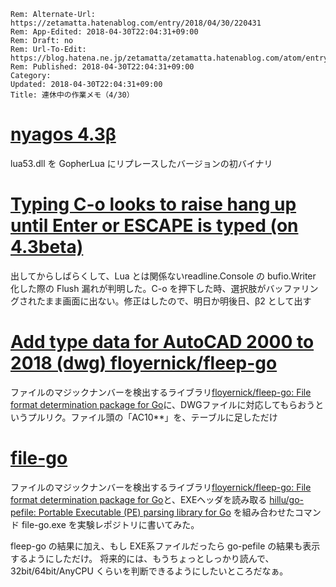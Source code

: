 ```header
Rem: Alternate-Url: https://zetamatta.hatenablog.com/entry/2018/04/30/220431
Rem: App-Edited: 2018-04-30T22:04:31+09:00
Rem: Draft: no
Rem: Url-To-Edit: https://blog.hatena.ne.jp/zetamatta/zetamatta.hatenablog.com/atom/entry/17391345971640111324
Rem: Published: 2018-04-30T22:04:31+09:00
Category:
Updated: 2018-04-30T22:04:31+09:00
Title: 連休中の作業メモ（4/30）
```
[nyagos 4.3β](https://github.com/zetamatta/nyagos/releases/tag/4.3_beta)
========

lua53.dll を GopherLua にリプレースしたバージョンの初バイナリ

[Typing C-o looks to raise hang up until Enter or ESCAPE is typed (on 4.3beta)](https://github.com/zetamatta/nyagos/issues/303)
=========

出してからしばらくして、Lua とは関係ないreadline.Console の bufio.Writer 化した際の Flush 漏れが判明した。C-o を押下した時、選択肢がバッファリングされたまま画面に出ない。修正はしたので、明日か明後日、β2 として出す

[Add type data for AutoCAD 2000 to 2018 (dwg)  floyernick/fleep-go](https://github.com/floyernick/fleep-go/pull/1)
=================================================

ファイルのマジックナンバーを検出するライブラリ[floyernick/fleep-go: File format determination package for Go](https://github.com/floyernick/fleep-go)に、DWGファイルに対応してもらおうというプルリク。ファイル頭の「AC10**」を、テーブルに足しただけ

[file-go](https://github.com/zetamatta/experimental/blob/master/file-go/main.go)
=====

ファイルのマジックナンバーを検出するライブラリ[floyernick/fleep-go: File format determination package for Go](https://github.com/floyernick/fleep-go)と、EXEヘッダを読み取る
[hillu/go-pefile: Portable Executable (PE) parsing library for Go](https://github.com/hillu/go-pefile)
を組み合わせたコマンド  file-go.exe を実験レポジトリに書いてみた。

fleep-go の結果に加え、もし EXE系ファイルだったら go-pefile の結果も表示するようにしただけ。
将来的には、もうちょっとしっかり読んで、32bit/64bit/AnyCPU くらいを判断できるようにしたいところだなぁ。
